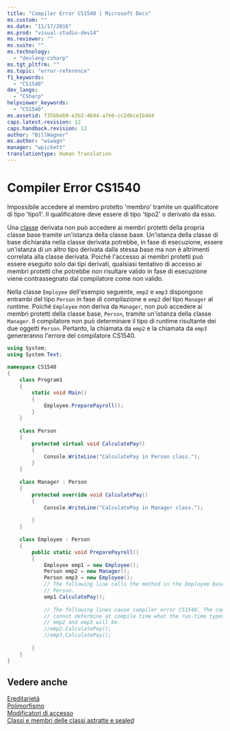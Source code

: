 ```yaml
---
title: "Compiler Error CS1540 | Microsoft Docs"
ms.custom: ""
ms.date: "11/17/2016"
ms.prod: "visual-studio-dev14"
ms.reviewer: ""
ms.suite: ""
ms.technology: 
  - "devlang-csharp"
ms.tgt_pltfrm: ""
ms.topic: "error-reference"
f1_keywords: 
  - "CS1540"
dev_langs: 
  - "CSharp"
helpviewer_keywords: 
  - "CS1540"
ms.assetid: f35bbeb9-e2b2-4644-a7e6-cc2dbce1bd44
caps.latest.revision: 12
caps.handback.revision: 12
author: "BillWagner"
ms.author: "wiwagn"
manager: "wpickett"
translationtype: Human Translation
---
```

# Compiler Error CS1540
Impossibile accedere al membro protetto 'membro' tramite un qualificatore di tipo 'tipo1'. Il qualificatore deve essere di tipo 'tipo2' o derivato da esso.  
  
 Una [classe](../../../csharp/language-reference/keywords/class.md) derivata non può accedere ai membri protetti della propria classe base tramite un'istanza della classe base.  Un'istanza della classe di base dichiarata nella classe derivata potrebbe, in fase di esecuzione, essere un'istanza di un altro tipo derivata dalla stessa base ma non è altrimenti correlata alla classe derivata.  Poiché l'accesso ai membri protetti può essere eseguito solo dai tipi derivati, qualsiasi tentativo di accesso ai membri protetti che potrebbe non risultare valido in fase di esecuzione viene contrassegnato dal compilatore come non valido.  
  
 Nella classe `Employee` dell'esempio seguente, `emp2` e `emp3` dispongono entrambi del tipo `Person` in fase di compilazione e `emp2` del tipo `Manager` al runtime.  Poiché `Employee` non deriva da `Manager`, non può accedere ai membri protetti della classe base, `Person`, tramite un'istanza della classe `Manager`.  Il compilatore non può determinare il tipo di runtime risultante dei due oggetti `Person`.  Pertanto, la chiamata da `emp2` e la chiamata da `emp3` genereranno l'errore del compilatore CS1540.  
  
```c#  
using System;  
using System.Text;  
  
namespace CS1540  
{  
    class Program1  
    {  
        static void Main()  
        {  
            Employee.PreparePayroll();  
        }  
    }  
  
    class Person  
    {  
        protected virtual void CalculatePay()   
        {  
            Console.WriteLine("CalculatePay in Person class.");  
        }  
    }  
  
    class Manager : Person  
    {  
        protected override void CalculatePay()   
        {  
            Console.WriteLine("CalculatePay in Manager class.");   
  
        }  
    }  
  
    class Employee : Person  
    {  
        public static void PreparePayroll()  
        {  
            Employee emp1 = new Employee();  
            Person emp2 = new Manager();  
            Person emp3 = new Employee();  
            // The following line calls the method in the Employee base class,  
            // Person.  
            emp1.CalculatePay();   
  
            // The following lines cause compiler error CS1540. The compiler   
            // cannot determine at compile time what the run-time types of   
            // emp2 and emp3 will be.  
            //emp2.CalculatePay();   
            //emp3.CalculatePay();  
  
        }  
    }  
}  
```  
  
## Vedere anche  
 [Ereditarietà](../../../csharp/programming-guide/classes-and-structs/inheritance.md)   
 [Polimorfismo](../../../csharp/programming-guide/classes-and-structs/polymorphism.md)   
 [Modificatori di accesso](../../../csharp/programming-guide/classes-and-structs/access-modifiers.md)   
 [Classi e membri delle classi astratte e sealed](../../../csharp/programming-guide/classes-and-structs/abstract-and-sealed-classes-and-class-members.md)